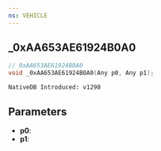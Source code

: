 ```yaml
---
ns: VEHICLE
---
```

## _0xAA653AE61924B0A0

```c
// 0xAA653AE61924B0A0
void _0xAA653AE61924B0A0(Any p0, Any p1);
```

```
NativeDB Introduced: v1290
```

## Parameters
* **p0**:
* **p1**:
